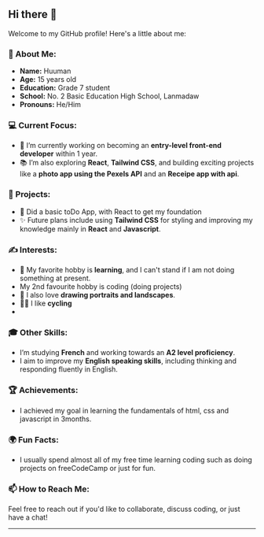 ## Hi there 👋

Welcome to my GitHub profile! Here's a little about me:

### 🌟 About Me:
- **Name:** Huuman  
- **Age:** 15 years old  
- **Education:** Grade 7 student  
- **School:** No. 2 Basic Education High School, Lanmadaw  
- **Pronouns:** He/Him  

### 💻 Current Focus:
- 🔭 I’m currently working on becoming an **entry-level front-end developer** within 1 year.  
- 📚 I’m also exploring **React**, **Tailwind CSS**, and building exciting projects like a **photo app using the Pexels API** and an **Receipe app with api**.  

### 📜 Projects:
- 🚀 Did a basic toDo App, with React to get my foundation
- ✨ Future plans include using **Tailwind CSS** for styling and improving my knowledge mainly in **React** and **Javascript**.

### ✍️ Interests:
- 📖 My favorite hobby is **learning**, and I can't stand if I am not doing something at present.
- My 2nd favourite hobby is coding (doing projects)
- 🎨 I also love **drawing portraits and landscapes**.  
- 🚴‍♂️ I like **cycling**
- 
### 🎓 Other Skills:
- I’m studying **French** and working towards an **A2 level proficiency**.  
- I aim to improve my **English speaking skills**, including thinking and responding fluently in English.  

### 🏆 Achievements:
-  I achieved my goal in learning the fundamentals of html, css and javascript in 3months.

### 🌍 Fun Facts:
- I usually spend almost all of my free time learning coding such as doing projects on freeCodeCamp or just for fun.

### 📫 How to Reach Me:
Feel free to reach out if you'd like to collaborate, discuss coding, or just have a chat!  


---
